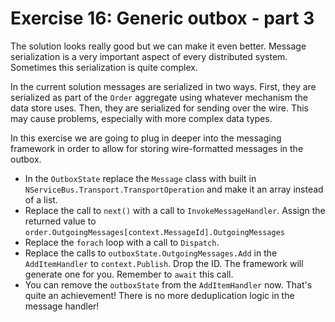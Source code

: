 # Exercise 16: Generic outbox - part 3

The solution looks really good but we can make it even better. Message serialization is a very important aspect of every distributed system. Sometimes this serialization is quite complex.

In the current solution messages are serialized in two ways. First, they are serialized as part of the `Order` aggregate using whatever mechanism the data store uses. Then, they are serialized for sending over the wire. This may cause problems, especially with more complex data types.

In this exercise we are going to plug in deeper into the messaging framework in order to allow for storing wire-formatted messages in the outbox.

- In the `OutboxState` replace the `Message` class with built in `NServiceBus.Transport.TransportOperation` and make it an array instead of a list.
- Replace the call to `next()` with a call to `InvokeMessageHandler`. Assign the returned value to `order.OutgoingMessages[context.MessageId].OutgoingMessages`
- Replace the `forach` loop with a call to `Dispatch`.
- Replace the calls to `outboxState.OutgoingMessages.Add` in the `AddItemHandler` to `context.Publish`. Drop the ID. The framework will generate one for you. Remember to `await` this call.
- You can remove the `outboxState` from the `AddItemHandler` now. That's quite an achievement! There is no more deduplication logic in the message handler!
